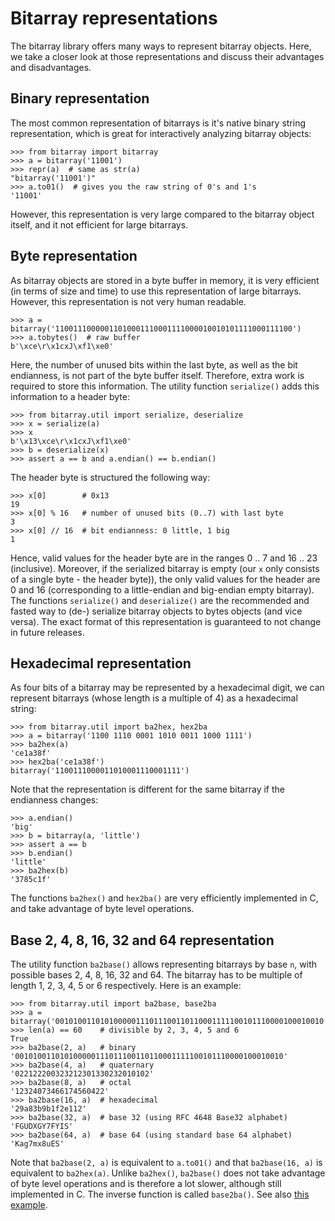 Bitarray representations
========================

The bitarray library offers many ways to represent bitarray objects.
Here, we take a closer look at those representations and discuss their
advantages and disadvantages.


Binary representation
---------------------

The most common representation of bitarrays is it's native binary string
representation, which is great for interactively analyzing bitarray objects:

    >>> from bitarray import bitarray
    >>> a = bitarray('11001')
    >>> repr(a)  # same as str(a)
    "bitarray('11001')"
    >>> a.to01()  # gives you the raw string of 0's and 1's
    '11001'

However, this representation is very large compared to the bitarray object
itself, and it not efficient for large bitarrays.


Byte representation
-------------------

As bitarray objects are stored in a byte buffer in memory, it is very
efficient (in terms of size and time) to use this representation of large
bitarrays.  However, this representation is not very human readable.

    >>> a = bitarray('11001110000011010001110001111000010010101111000111100')
    >>> a.tobytes()  # raw buffer
    b'\xce\r\x1cxJ\xf1\xe0'

Here, the number of unused bits within the last byte, as well as the bit
endianness, is not part of the byte buffer itself.  Therefore, extra work
is required to store this information.  The utility function `serialize()`
adds this information to a header byte:

    >>> from bitarray.util import serialize, deserialize
    >>> x = serialize(a)
    >>> x
    b'\x13\xce\r\x1cxJ\xf1\xe0'
    >>> b = deserialize(x)
    >>> assert a == b and a.endian() == b.endian()

The header byte is structured the following way:

    >>> x[0]        # 0x13
    19
    >>> x[0] % 16   # number of unused bits (0..7) with last byte
    3
    >>> x[0] // 16  # bit endianness: 0 little, 1 big
    1

Hence, valid values for the header byte are in the ranges 0 .. 7
and 16 .. 23 (inclusive).  Moreover, if the serialized bitarray is
empty (our `x` only consists of a single byte - the header byte)), the
only valid values for the header are 0 and 16 (corresponding to a
little-endian and big-endian empty bitarray).
The functions `serialize()` and `deserialize()` are the recommended and fasted
way to (de-) serialize bitarray objects to bytes objects (and vice versa).
The exact format of this representation is guaranteed to not change in future
releases.


Hexadecimal representation
--------------------------

As four bits of a bitarray may be represented by a hexadecimal digit,
we can represent bitarrays (whose length is a multiple of 4) as a hexadecimal
string:

    >>> from bitarray.util import ba2hex, hex2ba
    >>> a = bitarray('1100 1110 0001 1010 0011 1000 1111')
    >>> ba2hex(a)
    'ce1a38f'
    >>> hex2ba('ce1a38f')
    bitarray('1100111000011010001110001111')

Note that the representation is different for the same bitarray if the
endianness changes:

    >>> a.endian()
    'big'
    >>> b = bitarray(a, 'little')
    >>> assert a == b
    >>> b.endian()
    'little'
    >>> ba2hex(b)
    '3785c1f'

The functions `ba2hex()` and `hex2ba()` are very efficiently implemented in C,
and take advantage of byte level operations.


Base 2, 4, 8, 16, 32 and 64 representation
------------------------------------------

The utility function `ba2base()` allows representing bitarrays by
base `n`, with possible bases 2, 4, 8, 16, 32 and 64.
The bitarray has to be multiple of length 1, 2, 3, 4, 5 or 6 respectively.
Here is an example:

    >>> from bitarray.util import ba2base, base2ba
    >>> a = bitarray('001010011010100000111011100110110001111100101110000100010010')
    >>> len(a) == 60    # divisible by 2, 3, 4, 5 and 6
    True
    >>> ba2base(2, a)   # binary
    '001010011010100000111011100110110001111100101110000100010010'
    >>> ba2base(4, a)   # quaternary
    '022122200323212301330232010102'
    >>> ba2base(8, a)   # octal
    '12324073466174560422'
    >>> ba2base(16, a)  # hexadecimal
    '29a83b9b1f2e112'
    >>> ba2base(32, a)  # base 32 (using RFC 4648 Base32 alphabet)
    'FGUDXGY7FYIS'
    >>> ba2base(64, a)  # base 64 (using standard base 64 alphabet)
    'Kag7mx8uES'

Note that `ba2base(2, a)` is equivalent to `a.to01()` and
that `ba2base(16, a)` is equivalent to `ba2hex(a)`.
Unlike `ba2hex()`, `ba2base()` does not take advantage of byte level
operations and is therefore a lot slower, although still implemented in C.
The inverse function is called `base2ba()`.
See also [this example](base-n.py).
